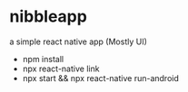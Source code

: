 # nibbleapp
a simple react native app (Mostly UI) 


- npm install
- npx react-native link
- npx start && npx react-native run-android
